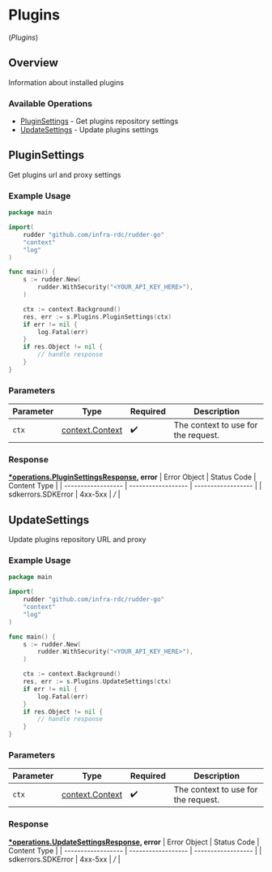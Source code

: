 # Plugins
(*Plugins*)

## Overview

Information about installed plugins

### Available Operations

* [PluginSettings](#pluginsettings) - Get plugins repository settings
* [UpdateSettings](#updatesettings) - Update plugins settings

## PluginSettings

Get plugins url and proxy settings

### Example Usage

```go
package main

import(
	rudder "github.com/infra-rdc/rudder-go"
	"context"
	"log"
)

func main() {
    s := rudder.New(
        rudder.WithSecurity("<YOUR_API_KEY_HERE>"),
    )

    ctx := context.Background()
    res, err := s.Plugins.PluginSettings(ctx)
    if err != nil {
        log.Fatal(err)
    }
    if res.Object != nil {
        // handle response
    }
}
```

### Parameters

| Parameter                                             | Type                                                  | Required                                              | Description                                           |
| ----------------------------------------------------- | ----------------------------------------------------- | ----------------------------------------------------- | ----------------------------------------------------- |
| `ctx`                                                 | [context.Context](https://pkg.go.dev/context#Context) | :heavy_check_mark:                                    | The context to use for the request.                   |


### Response

**[*operations.PluginSettingsResponse](../../models/operations/pluginsettingsresponse.md), error**
| Error Object       | Status Code        | Content Type       |
| ------------------ | ------------------ | ------------------ |
| sdkerrors.SDKError | 4xx-5xx            | */*                |

## UpdateSettings

Update plugins repository URL and proxy

### Example Usage

```go
package main

import(
	rudder "github.com/infra-rdc/rudder-go"
	"context"
	"log"
)

func main() {
    s := rudder.New(
        rudder.WithSecurity("<YOUR_API_KEY_HERE>"),
    )

    ctx := context.Background()
    res, err := s.Plugins.UpdateSettings(ctx)
    if err != nil {
        log.Fatal(err)
    }
    if res.Object != nil {
        // handle response
    }
}
```

### Parameters

| Parameter                                             | Type                                                  | Required                                              | Description                                           |
| ----------------------------------------------------- | ----------------------------------------------------- | ----------------------------------------------------- | ----------------------------------------------------- |
| `ctx`                                                 | [context.Context](https://pkg.go.dev/context#Context) | :heavy_check_mark:                                    | The context to use for the request.                   |


### Response

**[*operations.UpdateSettingsResponse](../../models/operations/updatesettingsresponse.md), error**
| Error Object       | Status Code        | Content Type       |
| ------------------ | ------------------ | ------------------ |
| sdkerrors.SDKError | 4xx-5xx            | */*                |
